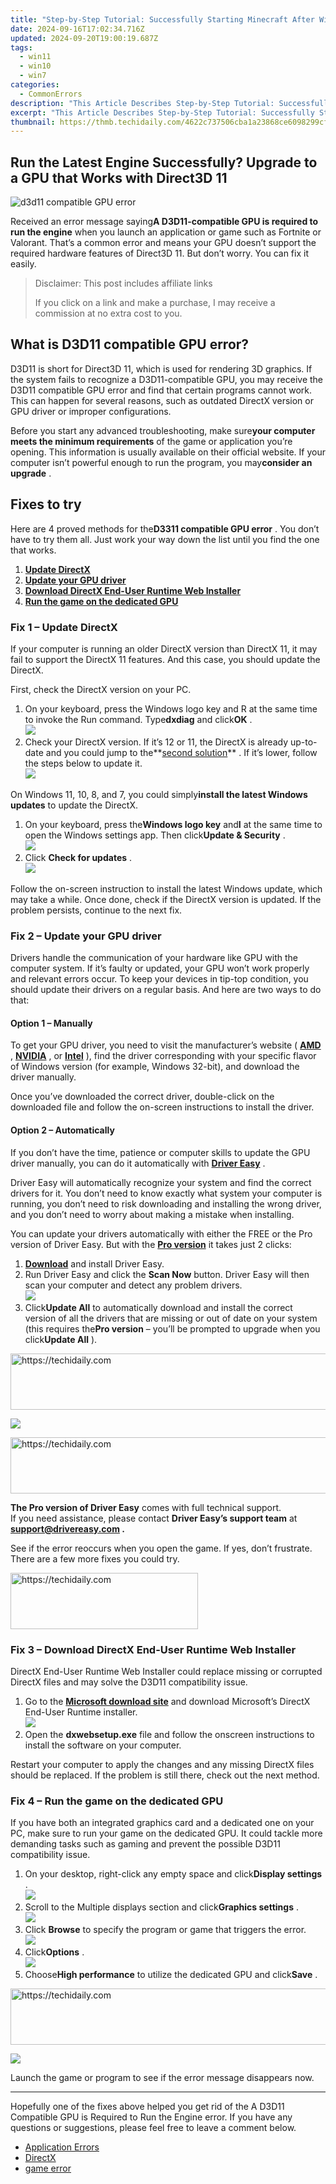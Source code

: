 ```yaml
---
title: "Step-by-Step Tutorial: Successfully Starting Minecraft After Winodws Glitches"
date: 2024-09-16T17:02:34.716Z
updated: 2024-09-20T19:00:19.687Z
tags:
  - win11
  - win10
  - win7
categories:
  - CommonErrors
description: "This Article Describes Step-by-Step Tutorial: Successfully Starting Minecraft After Winodws Glitches"
excerpt: "This Article Describes Step-by-Step Tutorial: Successfully Starting Minecraft After Winodws Glitches"
thumbnail: https://thmb.techidaily.com/4622c737506cba1a23868ce6098299cf82c4724d17bc893106f7883eb3c1b7e3.jpg
---
```


## Run the Latest Engine Successfully? Upgrade to a GPU that Works with Direct3D 11

![d3d11 compatible GPU error](https://images.drivereasy.com/wp-content/uploads/2023/08/d3d11-compatible-GPU-error.jpg)

 Received an error message saying**A D3D11-compatible GPU is required to run the engine** when you launch an application or game such as Fortnite or Valorant. That’s a common error and means your GPU doesn’t support the required hardware features of Direct3D 11\. But don’t worry. You can fix it easily.

>  Disclaimer: This post includes affiliate links
>
>  If you click on a link and make a purchase, I may receive a commission at no extra cost to you.
>

## What is D3D11 compatible GPU error?

 D3D11 is short for Direct3D 11, which is used for rendering 3D graphics. If the system fails to recognize a D3D11-compatible GPU, you may receive the D3D11 compatible GPU error and find that certain programs cannot work. This can happen for several reasons, such as outdated DirectX version or GPU driver or improper configurations.

 Before you start any advanced troubleshooting, make sure**your computer meets the minimum requirements** of the game or application you’re opening. This information is usually available on their official website. If your computer isn’t powerful enough to run the program, you may**consider an upgrade** .

## Fixes to try

 Here are 4 proved methods for the**D3311 compatible GPU error** . You don’t have to try them all. Just work your way down the list until you find the one that works.

1. **[Update DirectX](#fix1)**
2. **[Update your GPU driver](#fix2)**
3. **[Download DirectX End-User Runtime Web Installer](#fix3)**
4. **[Run the game on the dedicated GPU](#fix4)**

### Fix 1 – Update DirectX

 If your computer is running an older DirectX version than DirectX 11, it may fail to support the DirectX 11 features. And this case, you should update the DirectX.

First, check the DirectX version on your PC.

1. On your keyboard, press the Windows logo key and R at the same time to invoke the Run command. Type**dxdiag** and click**OK** .  
![](https://images.drivereasy.com/wp-content/uploads/2023/08/check-directx-1.jpg)
2. Check your DirectX version. If it’s 12 or 11, the DirectX is already up-to-date and you could jump to the**[second solution](fix2)** . If it’s lower, follow the steps below to update it.  
![](https://images.drivereasy.com/wp-content/uploads/2023/08/check-directx-2.jpg)

 On Windows 11, 10, 8, and 7, you could simply**install the latest Windows updates** to update the DirectX.

1. On your keyboard, press the**Windows logo key** and**I** at the same time to open the Windows settings app. Then click**Update & Security** .  
![](https://images.drivereasy.com/wp-content/uploads/2023/08/check-for-updates-1.jpg)
2. Click **Check for updates** .  
![](https://images.drivereasy.com/wp-content/uploads/2020/08/windows-security-update-click-check-for-update.jpg)

 Follow the on-screen instruction to install the latest Windows update, which may take a while. Once done, check if the DirectX version is updated. If the problem persists, continue to the next fix.

### Fix 2 – Update your GPU driver

 Drivers handle the communication of your hardware like GPU with the computer system. If it’s faulty or updated, your GPU won’t work properly and relevant errors occur. To keep your devices in tip-top condition, you should update their drivers on a regular basis. And here are two ways to do that:

#### Option 1 – Manually

 To get your GPU driver, you need to visit the manufacturer’s website ( **[AMD](https://www.amd.com/en/support)**  , **[NVIDIA](https://www.nvidia.com/download/index.aspx)**  , or **[Intel](https://www.intel.com/content/www/us/en/download-center/home.html)**  ), find the driver corresponding with your specific flavor of Windows version (for example, Windows 32-bit), and download the driver manually.

 Once you’ve downloaded the correct driver, double-click on the downloaded file and follow the on-screen instructions to install the driver.

#### Option 2 – Automatically

 If you don’t have the time, patience or computer skills to update the GPU driver manually, you can do it automatically with **[Driver Easy](https://tools.techidaily.com/drivereasy/download/)**  .

 Driver Easy will automatically recognize your system and find the correct drivers for it. You don’t need to know exactly what system your computer is running, you don’t need to risk downloading and installing the wrong driver, and you don’t need to worry about making a mistake when installing.

 You can update your drivers automatically with either the FREE or the Pro version of Driver Easy. But with the **[Pro version](https://tools.techidaily.com/drivereasy/download/)**  it takes just 2 clicks:

1. **[Download](https://tools.techidaily.com/drivereasy/download/)**  and install Driver Easy.
2. Run Driver Easy and click the **Scan Now** button. Driver Easy will then scan your computer and detect any problem drivers.  
![](https://images.drivereasy.com/wp-content/uploads/2021/04/de-borderless.jpg)
3. Click**Update All** to automatically download and install the correct version of all the drivers that are missing or out of date on your system (this requires the**Pro version** – you’ll be prompted to upgrade when you click**Update All** ).  

<!-- affiliate ads begin -->
<a href="https://aligracehair.sjv.io/c/5597632/1972684/19272" target="_top" id="1972684">
  <img src="//a.impactradius-go.com/display-ad/19272-1972684" border="0" alt="https://techidaily.com" width="728" height="90"/>
</a>
<img height="0" width="0" src="https://aligracehair.sjv.io/i/5597632/1972684/19272" style="position:absolute;visibility:hidden;" border="0" />
<!-- affiliate ads end -->

![](https://images.drivereasy.com/wp-content/uploads/2021/02/gtx-1650-driver-de.jpg)

<!-- affiliate ads begin -->
<a href="https://ephamedtechinc.pxf.io/c/5597632/2136624/26400" target="_top" id="2136624">
  <img src="//a.impactradius-go.com/display-ad/26400-2136624" border="0" alt="https://techidaily.com" width="728" height="90"/>
</a>
<img height="0" width="0" src="https://ephamedtechinc.pxf.io/i/5597632/2136624/26400" style="position:absolute;visibility:hidden;" border="0" />
<!-- affiliate ads end -->

**The Pro version of Driver Easy** comes with full technical support.  
 If you need assistance, please contact **Driver Easy’s support team** at **[support@drivereasy.com](https://bellelily.pxf.io/m5azgm) .**

 See if the error reoccurs when you open the game. If yes, don’t frustrate. There are a few more fixes you could try.

<!-- affiliate ads begin -->
<a href="https://aligracehair.sjv.io/c/5597632/2006928/19272" target="_top" id="2006928">
  <img src="//a.impactradius-go.com/display-ad/19272-2006928" border="0" alt="https://techidaily.com" width="300" height="90"/>
</a>
<img height="0" width="0" src="https://aligracehair.sjv.io/i/5597632/2006928/19272" style="position:absolute;visibility:hidden;" border="0" />
<!-- affiliate ads end -->

### Fix 3 – Download DirectX End-User Runtime Web Installer

 DirectX End-User Runtime Web Installer could replace missing or corrupted DirectX files and may solve the D3D11 compatibility issue.

1. Go to the **[Microsoft download site](https://www.microsoft.com/en-us/download/details.aspx?id=35)**  and download Microsoft’s DirectX End-User Runtime installer.  
![](https://images.drivereasy.com/wp-content/uploads/2023/08/download-directx-runtime-installer.jpg)
2. Open the **dxwebsetup.exe** file and follow the onscreen instructions to install the software on your computer.

 Restart your computer to apply the changes and any missing DirectX files should be replaced. If the problem is still there, check out the next method.

### Fix 4 – Run the game on the dedicated GPU

 If you have both an integrated graphics card and a dedicated one on your PC, make sure to run your game on the dedicated GPU. It could tackle more demanding tasks such as gaming and prevent the possible D3D11 compatibility issue.

1. On your desktop, right-click any empty space and click**Display settings** .  
![](https://images.drivereasy.com/wp-content/uploads/2020/10/change-preferred-gpu-1.jpg)
2. Scroll to the Multiple displays section and click**Graphics settings** .  
![](https://images.drivereasy.com/wp-content/uploads/2020/10/change-preferred-gpu-2.jpg)
3. Click **Browse**  to specify the program or game that triggers the error.  
![](https://images.drivereasy.com/wp-content/uploads/2021/12/change-preferred-gpu-3-clean.jpg)
4. Click**Options** .  
![](https://images.drivereasy.com/wp-content/uploads/2020/10/change-preferred-gpu-4.jpg)
5. Choose**High performance** to utilize the dedicated GPU and click**Save** .  

<!-- affiliate ads begin -->
<a href="https://aligracehair.sjv.io/c/5597632/2115921/19272" target="_top" id="2115921">
  <img src="//a.impactradius-go.com/display-ad/19272-2115921" border="0" alt="https://techidaily.com" width="728" height="90"/>
</a>
<img height="0" width="0" src="https://aligracehair.sjv.io/i/5597632/2115921/19272" style="position:absolute;visibility:hidden;" border="0" />
<!-- affiliate ads end -->

![](https://images.drivereasy.com/wp-content/uploads/2023/08/change-graphics-settings.jpg)

Launch the game or program to see if the error message disappears now.

---

 Hopefully one of the fixes above helped you get rid of the A D3D11 Compatible GPU is Required to Run the Engine error. If you have any questions or suggestions, please feel free to leave a comment below.

* [Application Errors](/tag-search/?tagId=168)
* [DirectX](https://tools.techidaily.com/drivereasy/download/)
* [game error](/tag-search/?tagId=62064)

<ins class="adsbygoogle"
     style="display:block"
     data-ad-format="autorelaxed"
     data-ad-client="ca-pub-7571918770474297"
     data-ad-slot="1223367746"></ins>

<ins class="adsbygoogle"
     style="display:block"
     data-ad-client="ca-pub-7571918770474297"
     data-ad-slot="8358498916"
     data-ad-format="auto"
     data-full-width-responsive="true"></ins>



